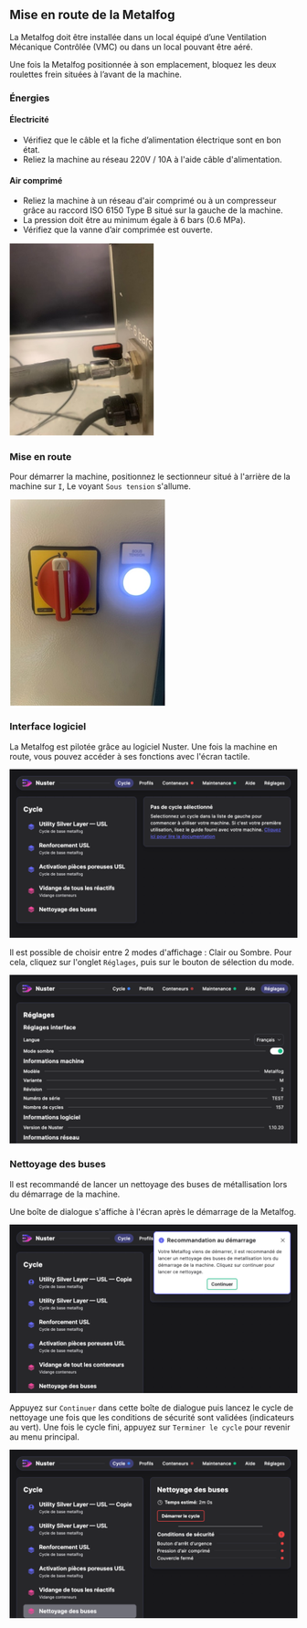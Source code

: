 ## Mise en route de la Metalfog

La Metalfog doit être installée dans un local équipé d’une Ventilation Mécanique Contrôlée (VMC) ou dans un local pouvant être aéré.

Une fois la Metalfog positionnée à son emplacement, bloquez les deux roulettes frein situées à l’avant de la machine.

### Énergies
#### Électricité

- Vérifiez que le câble et la fiche d’alimentation électrique sont en bon état.
- Reliez la machine au réseau 220V / 10A à l'aide câble d'alimentation.

#### Air comprimé

- Reliez la machine à un réseau d'air comprimé ou à un compresseur grâce au raccord ISO 6150 Type B situé sur la gauche de la machine.
- La pression doit être au minimum égale à 6 bars (0.6 MPa).
- Vérifiez que la vanne d’air comprimée est ouverte.

![Vanne d'air comprimé](pneumatique.png)

### Mise en route

Pour démarrer la machine, positionnez le sectionneur situé à l'arrière de la machine sur `I`, Le voyant `Sous tension` s'allume.

![Sectionneur](sectionneur.png)

### Interface logiciel

La Metalfog est pilotée grâce au logiciel Nuster.
Une fois la machine en route, vous pouvez accéder à ses fonctions avec l'écran tactile.

![Menu Home](home.png)

Il est possible de choisir entre 2 modes d'affichage : Clair ou Sombre. Pour cela, cliquez sur l'onglet `Réglages`, puis sur le bouton de sélection du mode.

![Menu Réglages](reglages.png)

### Nettoyage des buses

Il est recommandé de lancer un nettoyage des buses de métallisation lors du démarrage de la machine.

Une boîte de dialogue s'affiche à l'écran après le démarrage de la Metalfog.

![Boîte de dialogue de recommandation](reco_nettoyage_buses.png)

Appuyez sur `Continuer` dans cette boîte de dialogue puis lancez le cycle de nettoyage une fois que les conditions de sécurité sont validées (indicateurs au vert). Une fois le cycle fini, appuyez sur `Terminer le cycle` pour revenir au menu principal.

![Menu Nettoyage des buses](menu_nettoyage_buses.png)
